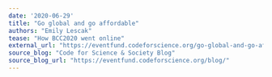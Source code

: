 ```yaml
---
date: '2020-06-29'
title: "Go global and go affordable"
authors: "Emily Lescak"
tease: "How BCC2020 went online"
external_url: "https://eventfund.codeforscience.org/go-global-and-go-affordable/"
source_blog: "Code for Science & Society Blog"
source_blog_url: "https://eventfund.codeforscience.org/blog/"
---
```

